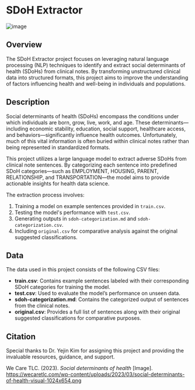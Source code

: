 # SDoH Extractor

![image](https://github.com/user-attachments/assets/20ad3cf5-cc9e-49b9-b548-eb91597e1ebd)

## Overview

The SDoH Extractor project focuses on leveraging natural language processing (NLP) techniques to identify and extract social determinants of health (SDoHs) from clinical notes. By transforming unstructured clinical data into structured formats, this project aims to improve the understanding of factors influencing health and well-being in individuals and populations.

## Description

Social determinants of health (SDoHs) encompass the conditions under which individuals are born, grow, live, work, and age. These determinants—including economic stability, education, social support, healthcare access, and behaviors—significantly influence health outcomes. Unfortunately, much of this vital information is often buried within clinical notes rather than being represented in standardized formats.

This project utilizes a large language model to extract adverse SDoHs from clinical note sentences. By categorizing each sentence into predefined SDoH categories—such as EMPLOYMENT, HOUSING, PARENT, RELATIONSHIP, and TRANSPORTATION—the model aims to provide actionable insights for health data science.

The extraction process involves:
1. Training a model on example sentences provided in `train.csv`.
2. Testing the model's performance with `test.csv`.
3. Generating outputs in `sdoh-categorization.md` and `sdoh-categorization.csv`.
4. Including `original.csv` for comparative analysis against the original suggested classifications.

## Data

The data used in this project consists of the following CSV files:

- **train.csv**: Contains example sentences labeled with their corresponding SDoH categories for training the model.
- **test.csv**: Used to evaluate the model’s performance on unseen data.
- **sdoh-categorization.md**: Contains the categorized output of sentences from the clinical notes.
- **original.csv**: Provides a full list of sentences along with their original suggested classifications for comparative purposes.

## Citation

Special thanks to Dr. Yejin Kim for assigning this project and providing the invaluable resources, guidance, and support.

We Care TLC. (2023). *Social determinants of health* [Image]. https://wecaretlc.com/wp-content/uploads/2023/03/social-determinants-of-health-visual-1024x654.png

